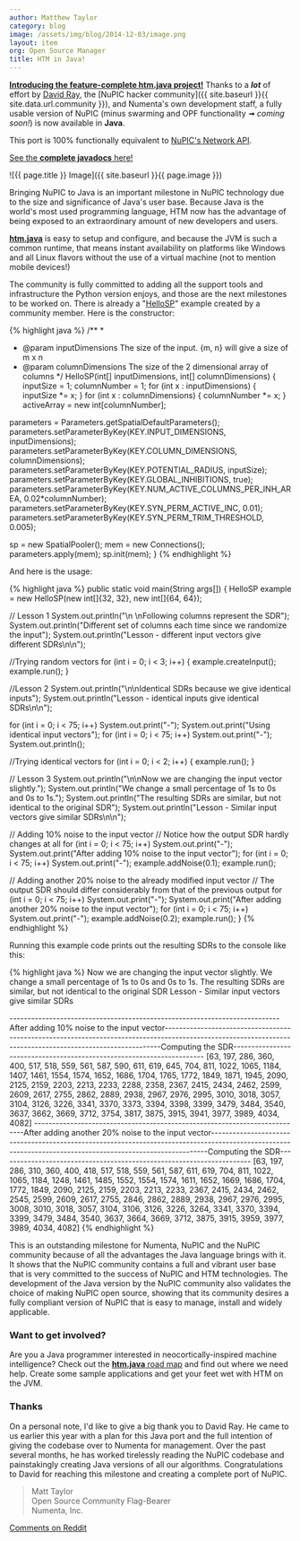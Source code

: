```yaml
---
author: Matthew Taylor
category: blog
image: /assets/img/blog/2014-12-03/image.png
layout: item
org: Open Source Manager
title: HTM in Java!
---
```


**[Introducing the feature-complete htm.java project!](https://github.com/numenta/htm.java)**
Thanks to a _**lot**_ of effort by [David Ray](https://github.com/cogmission),
the [NuPIC hacker community]({{ site.baseurl }}{{ site.data.url.community }}),
and Numenta's own development staff, a fully usable version of NuPIC (minus
swarming and OPF functionality ➟ _coming soon!_) is now available in **Java**.

This port is 100% functionally equivalent to [NuPIC's Network
API](https://github.com/numenta/nupic/wiki/NuPIC-Architecture).

[See the **complete javadocs** here!](http://numenta.org/docs/htm.java/)

![{{ page.title }} Image]({{ site.baseurl }}{{ page.image }})

Bringing NuPIC to Java is an important milestone in NuPIC technology due to the
size and significance of Java's user base. Because Java is the world's most used
programming language, HTM now has the advantage of being exposed to an
extraordinary amount of new developers and users.

**[htm.java](https://github.com/numenta/htm.java)** is easy to setup and
configure, and because the JVM is such a common runtime, that means instant
availability on platforms like Windows and all Linux flavors without the use of
a virtual machine (not to mention mobile devices!)

The community is fully committed to adding all the support tools and
infrastructure the Python version enjoys, and those are the next milestones to
be worked on. There is already a
"[HelloSP](https://github.com/numenta/htm.java/tree/master/src/main/java/org/numenta/nupic/examples/sp)"
example created by a community member. Here is the constructor:


{% highlight java %}
/**
 *
 * @param inputDimensions   The size of the input.  {m, n} will give a size of m x n
 * @param columnDimensions  The size of the 2 dimensional array of columns
 */
HelloSP(int[] inputDimensions, int[] columnDimensions) {
  inputSize = 1;
  columnNumber = 1;
  for (int x : inputDimensions) {
    inputSize *= x;
  }
  for (int x : columnDimensions) {
    columnNumber *= x;
  }
  activeArray = new int[columnNumber];

  parameters = Parameters.getSpatialDefaultParameters();
  parameters.setParameterByKey(KEY.INPUT_DIMENSIONS, inputDimensions);
  parameters.setParameterByKey(KEY.COLUMN_DIMENSIONS, columnDimensions);
  parameters.setParameterByKey(KEY.POTENTIAL_RADIUS, inputSize);
  parameters.setParameterByKey(KEY.GLOBAL_INHIBITIONS, true);
  parameters.setParameterByKey(KEY.NUM_ACTIVE_COLUMNS_PER_INH_AREA, 0.02*columnNumber);
  parameters.setParameterByKey(KEY.SYN_PERM_ACTIVE_INC, 0.01);
  parameters.setParameterByKey(KEY.SYN_PERM_TRIM_THRESHOLD, 0.005);

  sp = new SpatialPooler();
  mem = new Connections();
  parameters.apply(mem);
  sp.init(mem);
}
{% endhighlight %}


And here is the usage:

{% highlight java %}
public static void main(String args[]) {
  HelloSP example = new HelloSP(new int[]{32, 32}, new int[]{64, 64});

  // Lesson 1
  System.out.println("\n \nFollowing columns represent the SDR");
  System.out.println("Different set of columns each time since we randomize the input");
  System.out.println("Lesson - different input vectors give different SDRs\n\n");

  //Trying random vectors
  for (int i = 0; i < 3; i++) {
    example.createInput();
    example.run();
  }

  //Lesson 2
  System.out.println("\n\nIdentical SDRs because we give identical inputs");
  System.out.println("Lesson - identical inputs give identical SDRs\n\n");

  for (int i = 0; i < 75; i++) System.out.print("-");
  System.out.print("Using identical input vectors");
  for (int i = 0; i < 75; i++) System.out.print("-");
  System.out.println();

  //Trying identical vectors
  for (int i = 0; i < 2; i++) {
    example.run();
  }

  // Lesson 3
  System.out.println("\n\nNow we are changing the input vector slightly.");
  System.out.println("We change a small percentage of 1s to 0s and 0s to 1s.");
  System.out.println("The resulting SDRs are similar, but not identical to the original SDR");
  System.out.println("Lesson - Similar input vectors give similar SDRs\n\n");

  // Adding 10% noise to the input vector
  // Notice how the output SDR hardly changes at all
  for (int i = 0; i < 75; i++) System.out.print("-");
  System.out.print("After adding 10% noise to the input vector");
  for (int i = 0; i < 75; i++) System.out.print("-");
  example.addNoise(0.1);
  example.run();

  // Adding another 20% noise to the already modified input vector
  // The output SDR should differ considerably from that of the previous output
  for (int i = 0; i < 75; i++) System.out.print("-");
  System.out.print("After adding another 20% noise to the input vector");
  for (int i = 0; i < 75; i++) System.out.print("-");
  example.addNoise(0.2);
  example.run();
}
{% endhighlight %}


Running this example code prints out the resulting SDRs to the console like this:

{% highlight java %}
Now we are changing the input vector slightly.
We change a small percentage of 1s to 0s and 0s to 1s.
The resulting SDRs are similar, but not identical to the original SDR
Lesson - Similar input vectors give similar SDRs

---------------------------------------------------------------------------After adding 10% noise to the input vector-----------------------------------------------------------------------------------------------------------------------------------------------------------Computing the SDR----------------------------------------------------------------------
[63, 197, 286, 360, 400, 517, 518, 559, 561, 587, 590, 611, 619, 645, 704, 811, 1022, 1065, 1184, 1407, 1461, 1554, 1574, 1652, 1686, 1704, 1765, 1772, 1849, 1871, 1945, 2090, 2125, 2159, 2203, 2213, 2233, 2288, 2358, 2367, 2415, 2434, 2462, 2599, 2609, 2617, 2755, 2862, 2889, 2938, 2967, 2976, 2995, 3010, 3018, 3057, 3104, 3126, 3226, 3341, 3370, 3373, 3394, 3398, 3399, 3479, 3484, 3540, 3637, 3662, 3669, 3712, 3754, 3817, 3875, 3915, 3941, 3977, 3989, 4034, 4082]
---------------------------------------------------------------------------After adding another 20% noise to the input vector-----------------------------------------------------------------------------------------------------------------------------------------------------------Computing the SDR----------------------------------------------------------------------
[63, 197, 286, 310, 360, 400, 418, 517, 518, 559, 561, 587, 611, 619, 704, 811, 1022, 1065, 1184, 1248, 1461, 1485, 1552, 1554, 1574, 1611, 1652, 1669, 1686, 1704, 1772, 1849, 2090, 2125, 2159, 2203, 2213, 2233, 2367, 2415, 2434, 2462, 2545, 2599, 2609, 2617, 2755, 2846, 2862, 2889, 2938, 2967, 2976, 2995, 3008, 3010, 3018, 3057, 3104, 3106, 3126, 3226, 3264, 3341, 3370, 3394, 3399, 3479, 3484, 3540, 3637, 3664, 3669, 3712, 3875, 3915, 3959, 3977, 3989, 4034, 4082]
{% endhighlight %}


This is an outstanding milestone for Numenta, NuPIC and the NuPIC community
because of all the advantages the Java language brings with it. It shows that
the NuPIC community contains a full and vibrant user base that is very committed
to the success of NuPIC and HTM technologies. The development of the Java
version by the NuPIC community also validates the choice of making NuPIC open
source, showing that its community desires a fully compliant version of NuPIC
that is easy to manage, install and widely applicable.

### Want to get involved?

Are you a Java programmer interested in neocortically-inspired machine
intelligence? Check out the
[**htm.java** road map](https://github.com/numenta/htm.java/wiki/Roadmap)
and find out where we need help. Create some sample applications and get your
feet wet with HTM on the JVM.


### Thanks

On a personal note, I'd like to give a big thank you to David Ray. He came to us
earlier this year with a plan for this Java port and the full intention of
giving the codebase over to Numenta for management. Over the past several
months, he has worked tirelessly reading the NuPIC codebase and painstakingly
creating Java versions of all our algorithms. Congratulations to David for
reaching this milestone and creating a complete port of NuPIC.

> Matt Taylor <br/>
> Open Source Community Flag-Bearer <br/>
> Numenta, Inc.

[Comments on Reddit](http://www.reddit.com/r/MachineLearning/comments/2o5zp3/htm_in_java/)
